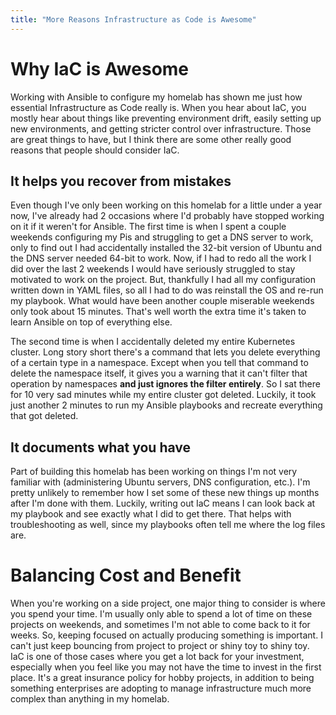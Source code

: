 ```yaml
---
title: "More Reasons Infrastructure as Code is Awesome"
---
```


# Why IaC is Awesome

Working with Ansible to configure my homelab has shown me just how essential Infrastructure as Code really is. When you hear about IaC, you mostly hear about things like preventing environment drift, easily setting up new environments, and getting stricter control over infrastructure. Those are great things to have, but I think there are some other really good reasons that people should consider IaC.

## It helps you recover from mistakes

Even though I've only been working on this homelab for a little under a year now, I've already had 2 occasions where I'd probably have stopped working on it if it weren't for Ansible. The first time is when I spent a couple weekends configuring my Pis and struggling to get a DNS server to work, only to find out I had accidentally installed the 32-bit version of Ubuntu and the DNS server needed 64-bit to work. Now, if I had to redo all the work I did over the last 2 weekends I would have seriously struggled to stay motivated to work on the project. But, thankfully I had all my configuration written down in YAML files, so all I had to do was reinstall the OS and re-run my playbook. What would have been another couple miserable weekends only took about 15 minutes. That's well worth the extra time it's taken to learn Ansible on top of everything else.

The second time is when I accidentally deleted my entire Kubernetes cluster. Long story short there's a command that lets you delete everything of a certain type in a namespace. Except when you tell that command to delete the namespace itself, it gives you a warning that it can't filter that operation by namespaces **and just ignores the filter entirely**. So I sat there for 10 very sad minutes while my entire cluster got deleted. Luckily, it took just another 2 minutes to run my Ansible playbooks and recreate everything that got deleted.

## It documents what you have

Part of building this homelab has been working on things I'm not very familiar with (administering Ubuntu servers, DNS configuration, etc.). I'm pretty unlikely to remember how I set some of these new things up months after I'm done with them. Luckily, writing out IaC means I can look back at my playbook and see exactly what I did to get there. That helps with troubleshooting as well, since my playbooks often tell me where the log files are.

# Balancing Cost and Benefit

When you're working on a side project, one major thing to consider is where you spend your time. I'm usually only able to spend a lot of time on these projects on weekends, and sometimes I'm not able to come back to it for weeks. So, keeping focused on actually producing something is important. I can't just keep bouncing from project to project or shiny toy to shiny toy. IaC is one of those cases where you get a lot back for your investment, especially when you feel like you may not have the time to invest in the first place. It's a great insurance policy for hobby projects, in addition to being something enterprises are adopting to manage infrastructure much more complex than anything in my homelab.
